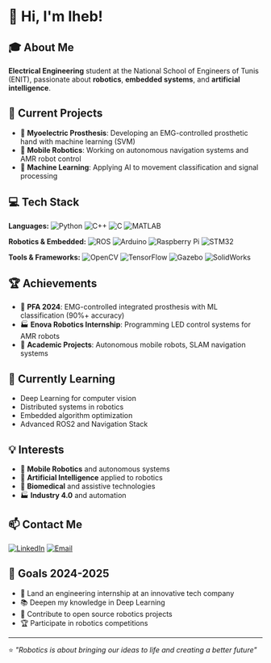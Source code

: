 # 👋 Hi, I'm Iheb!

## 🎓 About Me
**Electrical Engineering** student at the National School of Engineers of Tunis (ENIT), passionate about **robotics**, **embedded systems**, and **artificial intelligence**.

## 🔭 Current Projects
- 🦾 **Myoelectric Prosthesis**: Developing an EMG-controlled prosthetic hand with machine learning (SVM)
- 🤖 **Mobile Robotics**: Working on autonomous navigation systems and AMR robot control
- 🧠 **Machine Learning**: Applying AI to movement classification and signal processing

## 💻 Tech Stack
**Languages:**
![Python](https://img.shields.io/badge/-Python-3776AB?style=flat&logo=python&logoColor=white)
![C++](https://img.shields.io/badge/-C++-00599C?style=flat&logo=c%2B%2B&logoColor=white)
![C](https://img.shields.io/badge/-C-A8B9CC?style=flat&logo=c&logoColor=black)
![MATLAB](https://img.shields.io/badge/-MATLAB-0076A8?style=flat&logo=mathworks&logoColor=white)

**Robotics & Embedded:**
![ROS](https://img.shields.io/badge/-ROS2-22314E?style=flat&logo=ros&logoColor=white)
![Arduino](https://img.shields.io/badge/-Arduino-00979D?style=flat&logo=arduino&logoColor=white)
![Raspberry Pi](https://img.shields.io/badge/-Raspberry%20Pi-C51A4A?style=flat&logo=raspberry-pi&logoColor=white)
![STM32](https://img.shields.io/badge/-STM32-03234B?style=flat&logo=stmicroelectronics&logoColor=white)

**Tools & Frameworks:**
![OpenCV](https://img.shields.io/badge/-OpenCV-5C3EE8?style=flat&logo=opencv&logoColor=white)
![TensorFlow](https://img.shields.io/badge/-TensorFlow-FF6F00?style=flat&logo=tensorflow&logoColor=white)
![Gazebo](https://img.shields.io/badge/-Gazebo-FF6600?style=flat&logo=gazebo&logoColor=white)
![SolidWorks](https://img.shields.io/badge/-SolidWorks-FF0000?style=flat&logo=solidworks&logoColor=white)

## 🏆 Achievements
- 🥇 **PFA 2024**: EMG-controlled integrated prosthesis with ML classification (90%+ accuracy)
- 🏭 **Enova Robotics Internship**: Programming LED control systems for AMR robots
- 🎯 **Academic Projects**: Autonomous mobile robots, SLAM navigation systems

## 🌱 Currently Learning
- Deep Learning for computer vision
- Distributed systems in robotics
- Embedded algorithm optimization
- Advanced ROS2 and Navigation Stack

## 💡 Interests
- 🤖 **Mobile Robotics** and autonomous systems
- 🧠 **Artificial Intelligence** applied to robotics
- 🔬 **Biomedical** and assistive technologies
- 🏭 **Industry 4.0** and automation

## 📫 Contact Me
[![LinkedIn](https://img.shields.io/badge/-LinkedIn-0077B5?style=flat&logo=linkedin&logoColor=white)](https://www.linkedin.com/in/iheb-zaouali-673974352)
[![Email](https://img.shields.io/badge/-Email-D14836?style=flat&logo=gmail&logoColor=white)](mailto:iheb.zaouali@etudiant-enit.utm.tn)

## 🎯 Goals 2024-2025
- 🚀 Land an engineering internship at an innovative tech company
- 📚 Deepen my knowledge in Deep Learning
- 🤝 Contribute to open source robotics projects
- 🏆 Participate in robotics competitions

---
⭐️ *"Robotics is about bringing our ideas to life and creating a better future"*
